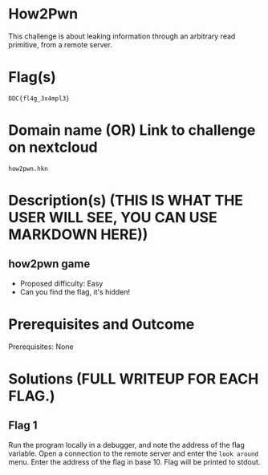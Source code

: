 # How2Pwn

This challenge is about leaking information through an arbitrary read primitive, from a remote server.

# Flag(s) 
`DDC{fl4g_3x4mpl3}`

# Domain name (OR) Link to challenge on nextcloud
`how2pwn.hkn`

# Description(s) (THIS IS WHAT THE USER WILL SEE, YOU CAN USE MARKDOWN HERE))
## how2pwn game
- Proposed difficulty: Easy
- Can you find the flag, it's hidden!

# Prerequisites and Outcome

Prerequisites:
None

# Solutions (FULL WRITEUP FOR EACH FLAG.)

## Flag 1
Run the program locally in a debugger, and note the address of the flag variable.
Open a connection to the remote server and enter the `look around` menu.
Enter the address of the flag in base 10.
Flag will be printed to stdout.